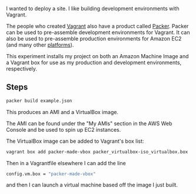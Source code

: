 I wanted to deploy a site. I like building development environments
with Vagrant.

The people who created [Vagrant][vagrant] also have a product called
[Packer][packer]. Packer can be used to pre-assemble development
environments for Vagrant. It can also be used to pre-assemble
production environments for Amazon EC2 (and many other
[platforms][packer-platforms]).

This experiment installs my project on both an Amazon Machine Image
and a Vagrant box for use as my production and development
environments, respectively.

Steps
-----

```sh
packer build example.json
```

This produces an AMI and a VirtualBox image.

The AMI can be found under the "My AMIs" section in the AWS Web
Console and be used to spin up EC2 instances.

The VirtualBox image can be added to Vagrant's box list:

```sh
vagrant box add packer-made-vbox packer_virtualbox-iso_virtualbox.box
```

Then in a Vagrantfile elsewhere I can add the line

```sh
config.vm.box = "packer-made-vbox"
```

and then I can launch a virtual machine based off the image I just
built.

[vagrant]: https://www.vagrantup.com/
[packer]: https://www.packer.io/
[packer-platforms]: https://www.packer.io/intro/platforms.html
